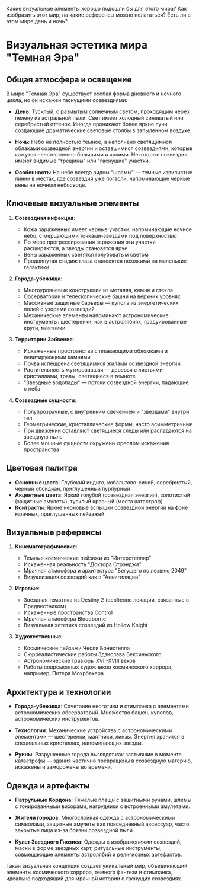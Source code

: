 Какие визуальные элементы хорошо подошли бы для этого мира? Как изобразить этот мир, на какие референсы можно полагаться? Есть ли в этом мире день и ночь?

# Визуальная эстетика мира "Темная Эра"

## Общая атмосфера и освещение

В мире "Темная Эра" существует особая форма дневного и ночного цикла, но он искажен гаснущими созвездиями:

- **День**: Тусклый, с размытым солнечным светом, проходящим через пелену из астральной пыли. Свет имеет холодный синеватый или серебристый оттенок. Иногда проникают более яркие лучи, создающие драматические световые столбы в запыленном воздухе.
    
- **Ночь**: Небо не полностью темное, а наполнено светящимися облаками созвездной энергии и оставшимися созвездиями, которые кажутся неестественно большими и яркими. Некоторые созвездия имеют видимые "трещины" или "гаснущие" участки.
    
- **Особенность**: На небе всегда видны "шрамы" — темные извилистые линии в местах, где созвездия уже погасли, напоминающие черные вены на ночном небосводе.
    

## Ключевые визуальные элементы

1. **Созвездная инфекция**:
    
    - Кожа зараженных имеет черные участки, напоминающие ночное небо, с мерцающими точками-звездами под поверхностью
    - По мере прогрессирования заражения эти участки расширяются, а звезды становятся ярче
    - Вены зараженных светятся голубоватым светом
    - Продвинутая стадия: глаза становятся похожими на маленькие галактики
2. **Города-убежища**:
    
    - Многоуровневые конструкции из металла, камня и стекла
    - Обсерватории и телескопические башни на верхних уровнях
    - Массивные защитные барьеры — купола из энергетических полей с узорами созвездий
    - Механические элементы напоминают астрономические инструменты: шестеренки, как в астролябиях, градуированные круги, маятники
3. **Территории Забвения**:
    
    - Искаженные пространства с плавающими обломками и левитирующими камнями
    - Почва испещрена светящимися жилами созвездной энергии
    - Растительность мутировавшая — деревья с листьями-кристаллами, травы, светящиеся в темноте
    - "Звездные водопады" — потоки созвездной энергии, падающие с неба
4. **Созвездные сущности**:
    
    - Полупрозрачные, с внутренним свечением и "звездами" внутри тел
    - Геометрические, кристаллические формы, часто асимметричные
    - При движении оставляют светящиеся следы или распадаются на звездную пыль
    - Более мощные сущности окружены ореолом искажения пространства

## Цветовая палитра

- **Основные цвета**: Глубокий индиго, кобальтово-синий, серебристый, черный обсидиан, приглушенный пурпурный
- **Акцентные цвета**: Яркий голубой (созвездная энергия), золотистый (защитные амулеты), тусклый красный (места катастроф)
- **Контрасты**: Яркие неоновые вспышки созвездной энергии на фоне мрачных, приглушенных пейзажей

## Визуальные референсы

1. **Кинематографические**:
    
    - Темные космические пейзажи из "Интерстеллар"
    - Искаженная реальность "Доктора Стрэнджа"
    - Мрачная атмосфера и архитектура "Бегущего по лезвию 2049"
    - Визуализация созвездий как в "Аннигиляции"
2. **Игровые**:
    
    - Звездная тематика из Destiny 2 (особенно локации, связанные с Предвестником)
    - Искаженные пространства Control
    - Мрачная атмосфера Bloodborne
    - Визуальная эстетика созвездий из Hollow Knight
3. **Художественные**:
    
    - Космические пейзажи Чесли Бонестелла
    - Сюрреалистические работы Здзислава Бексиньского
    - Астрономические гравюры XVII-XVIII веков
    - Работы современных художников космического хоррора, например, Питера Мохрбахера

## Архитектура и технологии

- **Города-убежища**: Сочетание неоготики и стимпанка с элементами астрономических обсерваторий. Множество башен, куполов, астрономических инструментов.
    
- **Технологии**: Механические устройства с астрономическими элементами — шестеренки, маятники, линзы. Энергия хранится в специальных кристаллах, напоминающих звезды.
    
- **Руины**: Разрушенные города выглядят как застывшие в моменте катастрофы — здания частично превращены в созвездную материю, искажены и заморожены во времени.
    

## Одежда и артефакты

- **Патрульные Кордона**: Тяжелые плащи с защитными рунами, шлемы с тонированными визорами, нагрудники с встроенными амулетами.
    
- **Жители городов**: Многослойная одежда с астрономическими символами, защитные амулеты как повседневный аксессуар, часто закрытые лица из-за боязни созвездной пыли.
    
- **Культ Звездного Гнозиса**: Одежды с изображениями созвездий, маски в форме звездных карт, ритуальные инструменты, совмещающие элементы астролябий и религиозных артефактов.
    

Такая визуальная концепция создает уникальный мир, объединяющий элементы космического хоррора, темного фэнтези и стимпанка, идеально подходящий для мрачной истории о гаснущих созвездиях.